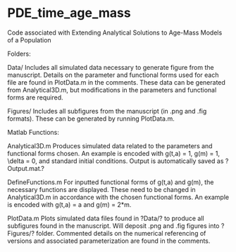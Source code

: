 # PDE_time_age_mass
Code associated with Extending Analytical Solutions to Age-Mass Models of a Population


Folders:

Data/
Includes all simulated data necessary to generate figure from the manuscript. Details on the parameter and functional forms used for each file are found in PlotData.m in the comments. These data can be generated from Analytical3D.m, but modifications in the parameters and functional forms are required.

Figures/
Includes all subfigures from the manuscript (in .png and .fig formats). These can be generated by running PlotData.m.



Matlab Functions:


Analytical3D.m
Produces simulated data related to the parameters and functional forms chosen. An example is encoded with g(t,a) = 1, g(m) = 1, \delta = 0, and standard initial conditions. Output is automatically saved as ?Output.mat.?

DefineFunctions.m
For inputted functional forms of g(t,a) and g(m), the necessary functions are displayed. These need to be changed in Analytical3D.m in accordance with the chosen functional forms. An example is encoded with g(t,a) = a and g(m) = 2*m.

PlotData.m
Plots simulated data files found in ?Data/? to produce all subfigures found in the manuscript. Will deposit .png and .fig figures into ?Figures/? folder. Commented details on the numerical referencing of versions and associated parameterization are found in the comments.

